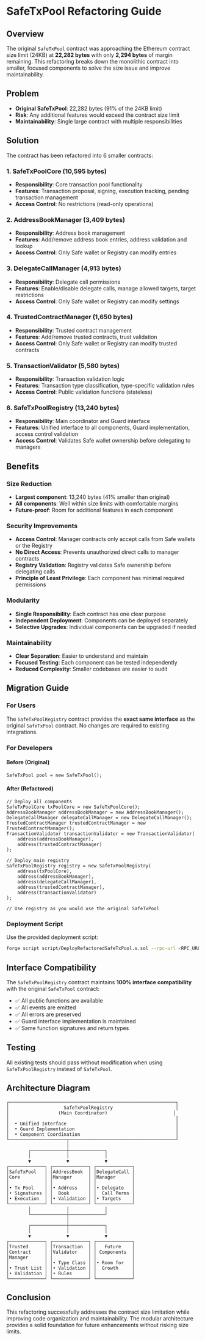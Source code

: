 # SafeTxPool Refactoring Guide

## Overview

The original `SafeTxPool` contract was approaching the Ethereum contract size limit (24KB) at **22,282 bytes** with only **2,294 bytes** of margin remaining. This refactoring breaks down the monolithic contract into smaller, focused components to solve the size issue and improve maintainability.

## Problem

- **Original SafeTxPool**: 22,282 bytes (91% of the 24KB limit)
- **Risk**: Any additional features would exceed the contract size limit
- **Maintainability**: Single large contract with multiple responsibilities

## Solution

The contract has been refactored into 6 smaller contracts:

### 1. **SafeTxPoolCore** (10,595 bytes)
- **Responsibility**: Core transaction pool functionality
- **Features**: Transaction proposal, signing, execution tracking, pending transaction management
- **Access Control**: No restrictions (read-only operations)

### 2. **AddressBookManager** (3,409 bytes)
- **Responsibility**: Address book management
- **Features**: Add/remove address book entries, address validation and lookup
- **Access Control**: Only Safe wallet or Registry can modify entries

### 3. **DelegateCallManager** (4,913 bytes)
- **Responsibility**: Delegate call permissions
- **Features**: Enable/disable delegate calls, manage allowed targets, target restrictions
- **Access Control**: Only Safe wallet or Registry can modify settings

### 4. **TrustedContractManager** (1,650 bytes)
- **Responsibility**: Trusted contract management
- **Features**: Add/remove trusted contracts, trust validation
- **Access Control**: Only Safe wallet or Registry can modify trusted contracts

### 5. **TransactionValidator** (5,580 bytes)
- **Responsibility**: Transaction validation logic
- **Features**: Transaction type classification, type-specific validation rules
- **Access Control**: Public validation functions (stateless)

### 6. **SafeTxPoolRegistry** (13,240 bytes)
- **Responsibility**: Main coordinator and Guard interface
- **Features**: Unified interface to all components, Guard implementation, access control validation
- **Access Control**: Validates Safe wallet ownership before delegating to managers

## Benefits

### Size Reduction
- **Largest component**: 13,240 bytes (41% smaller than original)
- **All components**: Well within size limits with comfortable margins
- **Future-proof**: Room for additional features in each component

### Security Improvements
- **Access Control**: Manager contracts only accept calls from Safe wallets or the Registry
- **No Direct Access**: Prevents unauthorized direct calls to manager contracts
- **Registry Validation**: Registry validates Safe ownership before delegating calls
- **Principle of Least Privilege**: Each component has minimal required permissions

### Modularity
- **Single Responsibility**: Each contract has one clear purpose
- **Independent Deployment**: Components can be deployed separately
- **Selective Upgrades**: Individual components can be upgraded if needed

### Maintainability
- **Clear Separation**: Easier to understand and maintain
- **Focused Testing**: Each component can be tested independently
- **Reduced Complexity**: Smaller codebases are easier to audit

## Migration Guide

### For Users
The `SafeTxPoolRegistry` contract provides the **exact same interface** as the original `SafeTxPool` contract. No changes are required to existing integrations.

### For Developers

#### Before (Original)
```solidity
SafeTxPool pool = new SafeTxPool();
```

#### After (Refactored)
```solidity
// Deploy all components
SafeTxPoolCore txPoolCore = new SafeTxPoolCore();
AddressBookManager addressBookManager = new AddressBookManager();
DelegateCallManager delegateCallManager = new DelegateCallManager();
TrustedContractManager trustedContractManager = new TrustedContractManager();
TransactionValidator transactionValidator = new TransactionValidator(
    address(addressBookManager),
    address(trustedContractManager)
);

// Deploy main registry
SafeTxPoolRegistry registry = new SafeTxPoolRegistry(
    address(txPoolCore),
    address(addressBookManager),
    address(delegateCallManager),
    address(trustedContractManager),
    address(transactionValidator)
);

// Use registry as you would use the original SafeTxPool
```

### Deployment Script
Use the provided deployment script:
```bash
forge script script/DeployRefactoredSafeTxPool.s.sol --rpc-url <RPC_URL> --broadcast
```

## Interface Compatibility

The `SafeTxPoolRegistry` contract maintains **100% interface compatibility** with the original `SafeTxPool` contract:

- ✅ All public functions are available
- ✅ All events are emitted
- ✅ All errors are preserved
- ✅ Guard interface implementation is maintained
- ✅ Same function signatures and return types

## Testing

All existing tests should pass without modification when using `SafeTxPoolRegistry` instead of `SafeTxPool`.

## Architecture Diagram

```
┌─────────────────────────────────────────────────────────────┐
│                    SafeTxPoolRegistry                       │
│                  (Main Coordinator)                        │
│                                                             │
│  • Unified Interface                                        │
│  • Guard Implementation                                     │
│  • Component Coordination                                   │
└─────────────────────┬───────────────────────────────────────┘
                      │
        ┌─────────────┼─────────────┐
        │             │             │
        ▼             ▼             ▼
┌─────────────┐ ┌─────────────┐ ┌─────────────┐
│SafeTxPool   │ │AddressBook  │ │DelegateCall │
│Core         │ │Manager      │ │Manager      │
│             │ │             │ │             │
│• Tx Pool    │ │• Address    │ │• Delegate   │
│• Signatures │ │  Book       │ │  Call Perms │
│• Execution  │ │• Validation │ │• Targets    │
└─────────────┘ └─────────────┘ └─────────────┘
        │             │             │
        └─────────────┼─────────────┘
                      │
        ┌─────────────┼─────────────┐
        │             │             │
        ▼             ▼             ▼
┌─────────────┐ ┌─────────────┐ ┌─────────────┐
│Trusted      │ │Transaction  │ │   Future    │
│Contract     │ │Validator    │ │ Components  │
│Manager      │ │             │ │             │
│             │ │• Type Class │ │• Room for   │
│• Trust List │ │• Validation │ │  Growth     │
│• Validation │ │• Rules      │ │             │
└─────────────┘ └─────────────┘ └─────────────┘
```

## Conclusion

This refactoring successfully addresses the contract size limitation while improving code organization and maintainability. The modular architecture provides a solid foundation for future enhancements without risking size limits.

